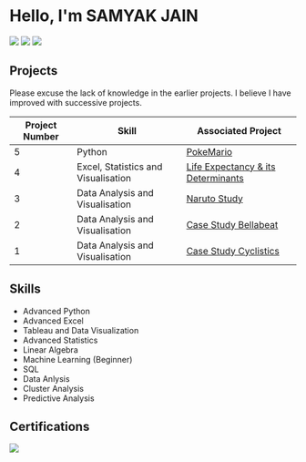 # Hello, I'm SAMYAK JAIN
<a href="https://www.linkedin.com/in/samyakjaindu"><img src="https://img.shields.io/badge/-LinkedIn-0072b1?&style=for-the-badge&logo=linkedin&logoColor=white" /></a>
<a href="https://public.tableau.com/app/profile/samyak.jain8329/vizzes"><img src="https://img.shields.io/badge/-Tableau-E97627?style=for-the-badge&logo=tableau&logoColor=white" /></a>
<a href="https://drive.google.com/file/d/1t5lzBJibiHkcdW7lksooVbSU2xDIlP8k/view?usp=sharing"><img src="https://img.shields.io/badge/-Resume-4285F4?style=for-the-badge&logo=resume&logoColor=white" /></a>


## Projects

Please excuse the lack of knowledge in the earlier projects. I believe I have improved with successive projects.


|Project Number| Skill                                         | Associated Project                                                                                |
|--------------|-----------------------------------------------|---------------------------------------------------------------------------------------------------|
|5             | Python                                        | <a href="https://github.com/SamyakJain-DS/PokeMario">PokeMario </a>                               |
|4             | Excel, Statistics and Visualisation           | <a href="https://github.com/SamyakJain-DS/Life-Expectancy">Life Expectancy & its Determinants </a>|
|3             | Data Analysis and Visualisation               | <a href="https://github.com/SamyakJain-DS/naruto-directors-analysis">Naruto Study                 |
|2             | Data Analysis and Visualisation               | <a href="https://github.com/SamyakJain-DS/bellabeat">Case Study Bellabeat                         |
|1             | Data Analysis and Visualisation               | <a href="https://github.com/SamyakJain-DS/cyclistics">Case Study Cyclistics                       |

## Skills
- Advanced Python
- Advanced Excel
- Tableau and Data Visualization
- Advanced Statistics
- Linear Algebra
- Machine Learning (Beginner)
- SQL
- Data Anlysis
- Cluster Analysis
- Predictive Analysis

## Certifications
<div>
<a href="https://coursera.org/share/08771d9d6845ed219bd47182c2c4694f"><img src="https://img.shields.io/badge/-Google%20Professional%20Data%20Analyst-4285F4?&style=for-the-badge&logo=google&logoColor=white" /></a>
</div>
